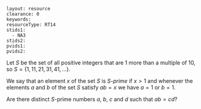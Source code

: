 ````
layout: resource
clearance: 0
keywords:
resourceType: RT14
stids1:
  - NA3
stids2:
pvids1:
pvids2:

````

Let $S$ be the set of all positive integers that are $1$ more than a multiple of $10$, so $S = \{1, 11, 21, 31, 41, \dotsc\}$.

We say that an element $x$ of the set $S$ is _$S$-prime_ if $x > 1$ and whenever the elements $a$ and $b$ of the set $S$ satisfy $ab = x$ we have $a = 1$ or $b = 1$.

Are there distinct $S$-prime numbers $a$, $b$, $c$ and $d$ such that $ab = cd$?